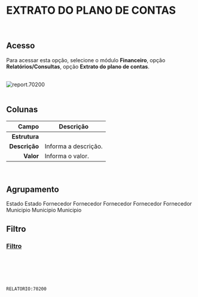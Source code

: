 # EXTRATO DO PLANO DE CONTAS
<br>

## Acesso
Para acessar esta opção, selecione o módulo **Financeiro**, opção **Relatórios/Consultas**, opção **Extrato do plano de contas**.
<br>
<br>

![report.70200](https://raw.githubusercontent.com/netforcews/docs-siscom/master/relatorios/imagens/report.70200.png)
<br>
<br>

## Colunas
Campo | Descrição
--:|---
**Estrutura** | 
**Descrição** | Informa a descrição.
**Valor** | Informa o valor.
<br>

## Agrupamento
Estado
Estado
Fornecedor
Fornecedor
Fornecedor
Fornecedor
Fornecedor
Municipio
Municipio
Municipio
<br>

## Filtro
### [Filtro](/geral/rel-contabil.md)
<br>
<br>
<br>
<br>

```RELATORIO:70200```
